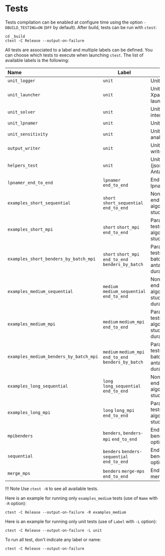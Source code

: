 # Tests

Tests compilation  can be enabled at configure time using the option `-DBUILD_TESTING=ON` (`OFF` by default). After build, tests can be run with `ctest`:

```
cd _build
ctest -C Release --output-on-failure
```

All tests are associated to a label and multiple labels can be defined. You can choose which tests to execute when launching `ctest`. The list of available labels is the following:

| Name                         | Label | Description                                                                    |
|:-----------------------------|-----|--------------------------------------------------------------------------------|
| `unit_logger`                | `unit`  | Unit test for logger use.                                                      |
| `unit_launcher`              | `unit`  | Unit test Antares-Xpansion python launcher.                                    |
| `unit_solver`                | `unit`  | Unit test of multisolver interface(COIN only).                                 |
| `unit_lpnamer`               | `unit`  | Unit test of lpnamer.                                                          |
| `unit_sensitivity`           | `unit`  | Unit test for sensitivity analysis.                                            |
| `output_writer`              | `unit`  | Unit test for the output writer.                                               |
| `helpers_test`               | `unit`  | Unit test for helpers (json reader, AntaresVersionProvider).                   |
| `lpnamer_end_to_end`         | `lpnamer` `end_to_end`  | End-to-end tests for lpnamer.                                                  |
| `examples_short_sequential`  | `short` `short_sequential` `end_to_end` | Non-parallel end-to-end tests using benders algorithm on antares studies (short duration).  |
| `examples_short_mpi`         | `short` `short_mpi` `end_to_end` | Parallel end-to-end tests using benders algorithm on antares studies (short duration).        |
| `examples_short_benders_by_batch_mpi`         | `short` `short_mpi` `end_to_end` `benders_by_batch` | Parallel end-to-end tests using benders by batch algorithm on antares studies (short duration).        |
| `examples_medium_sequential` | `medium` `medium_sequential` `end_to_end` | Non-parallel end-to-end tests using benders algorithm on antares studies (medium duration). |
| `examples_medium_mpi`        | `medium` `medium_mpi` `end_to_end` | Parallel end-to-end tests using benders algorithm on antares studies (medium duration).       |
| `examples_medium_benders_by_batch_mpi`        | `medium` `medium_mpi` `end_to_end` `benders_by_batch` | Parallel end-to-end tests using benders by batch algorithm on antares studies (medium duration).       |
| `examples_long_sequential`   | `long` `long_sequential` `end_to_end` | Non-parallel end-to-end tests using benders algorithm on antares studies (long duration).   |
| `examples_long_mpi`          | `long` `long_mpi` `end_to_end` | Parallel end-to-end tests using benders algorithm on antares studies (long duration).       |
| `mpibenders`                 | `benders`, `benders-mpi` `end_to_end` | End-to-end tests for benders mpi optimization.                                 |
| `sequential`                 | `benders` `benders-sequential` `end_to_end` | End-to-end tests for benders sequential optimization.                          |
| `merge_mps`                  | `benders` `merge-mps` `end_to_end` | End-to-end tests for merge mps optimization.                                   |

!!! Note
    Use `ctest -N` to see all available tests.

Here is an example for running only `examples_medium` tests (use of `Name` with `-R` option):

```
ctest -C Release --output-on-failure -R examples_medium
```

Here is an example for running only unit tests (use of `Label` with `-L` option):

```
ctest -C Release --output-on-failure -L unit
```

To run all test, don't indicate any label or name:

```
ctest -C Release --output-on-failure
```
